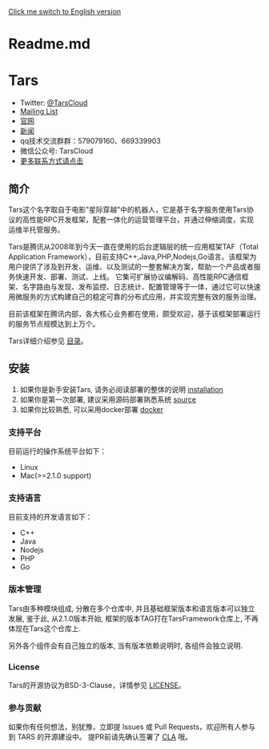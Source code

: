 [Click me switch to English version](README.md)

# Readme.md

# Tars

- Twitter: [@TarsCloud](https://twitter.com/TarsCloud)
- [Mailing List](https://groups.google.com/g/tars-foundation-information)
- [官网](http://tarscloud.org/)
- [新闻](https://tarscloud.org/feed/newsroom)
- qq技术交流群群：579079160、669339903
- 微信公众号: TarsCloud
- [更多联系方式请点击](https://tarscloud.org/about/contacts)

## 简介

Tars这个名字取自于电影"星际穿越"中的机器人，它是基于名字服务使用Tars协议的高性能RPC开发框架，配套一体化的运营管理平台，并通过伸缩调度，实现运维半托管服务。

Tars是腾讯从2008年到今天一直在使用的后台逻辑层的统一应用框架TAF（Total Application Framework），目前支持C++,Java,PHP,Nodejs,Go语言。该框架为用户提供了涉及到开发、运维、以及测试的一整套解决方案，帮助一个产品或者服务快速开发、部署、测试、上线。 它集可扩展协议编解码、高性能RPC通信框架、名字路由与发现、发布监控、日志统计、配置管理等于一体，通过它可以快速用微服务的方式构建自己的稳定可靠的分布式应用，并实现完整有效的服务治理。

目前该框架在腾讯内部，各大核心业务都在使用，颇受欢迎，基于该框架部署运行的服务节点规模达到上万个。

Tars详细介绍参见 [目录](https://tarscloud.github.io/TarsDocs/SUMMARY.html)。

## 安装 

1. 如果你是新手安装Tars, 请务必阅读部署的整体的说明 [installation](https://tarscloud.github.io/TarsDocs/installation)
2. 如果你是第一次部署, 建议采用源码部署熟悉系统 [source](https://tarscloud.github.io/TarsDocs/installation/source.html)
3. 如果你比较熟悉, 可以采用docker部署 [docker](https://tarscloud.github.io/TarsDocs/installation/docker.html)


### 支持平台

目前运行的操作系统平台如下：

* Linux
* Mac(>=2.1.0 support)

### 支持语言

目前支持的开发语言如下：

* C++
* Java
* Nodejs
* PHP
* Go

### 版本管理

Tars由多种模块组成, 分散在多个仓库中, 并且基础框架版本和语言版本可以独立发展, 鉴于此, 从2.1.0版本开始, 框架的版本TAG打在TarsFramework仓库上, 不再体现在Tars这个仓库上.

另外各个组件会有自己独立的版本, 当有版本依赖说明时, 各组件会独立说明.


### License

Tars的开源协议为BSD-3-Clause，详情参见 [LICENSE](https://github.com/TarsCloud/TarsDocs/blob/master/LICENSE)。

### 参与贡献

如果你有任何想法，别犹豫，立即提 Issues 或 Pull Requests，欢迎所有人参与到 TARS 的开源建设中。
提PR前请先确认签署了 [CLA](https://tarscloud.github.io/TarsDocs/cla.html) 哦。



